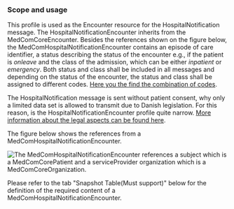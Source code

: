 ### Scope and usage 
This profile is used as the Encounter resource for the HospitalNotification message. The HospitalNotificationEncounter inherits from the MedComCoreEncounter. 
Besides the references shown on the figure below, the MedComHospitalNotificationEncounter contains an episode of care identifier, a status describing the status of the encounter e.g., if the patient is *onleave* and the class of the admission, which can be either *inpatient* or *emergency*. Both status and class shall be included in all messages and depending on the status of the encounter, the status and class shall be assigned to different codes. [Here you the find the combination of codes](https://medcomdk.github.io/dk-medcom-hospitalnotification/#hospitalnotification-codes-in-fhir).

The HospitalNotification message is sent without patient consent, why only a limited data set is allowed to transmit due to Danish legislation. For this reason, is the HospitalNotificationEncounter profile quite narrow. <a href="https://medcomdk.github.io/dk-medcom-hospitalnotification/#clinical-guidelines" target="_blank">More information about the legal aspects can be found here</a>. 

The figure below shows the references from a MedComHospitalNotificationEncounter.

<img alt="The MedComHospitalNotificationEncounter references a subject which is a MedComCorePatient and a serviceProvider organization which is a MedComCoreOrganization." src="./hospitalnotification/HospitalNotificationEncounter.png" style="float:none; display:block; margin-left:auto; margin-right:auto;" />

Please refer to the tab "Snapshot Table(Must support)" below for the definition of the required content of a MedComHospitalNotificationEncounter.

